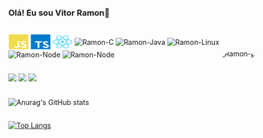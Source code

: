 ### Olá! Eu sou Vitor Ramon👋

<div style="display: inline_block"><br>
  <img align="center" alt="Ramon-Js" height="30" width="40" src="https://raw.githubusercontent.com/devicons/devicon/master/icons/javascript/javascript-plain.svg">
  <img align="center" alt="Ramon-Ts" height="30" width="40" src="https://raw.githubusercontent.com/devicons/devicon/master/icons/typescript/typescript-plain.svg">
  <img align="center" alt="Ramon-React" height="30" width="40" src="https://raw.githubusercontent.com/devicons/devicon/master/icons/react/react-original.svg">
  <img align="center" alt="Ramon-C" height="30" width="40" src="https://cdn.jsdelivr.net/gh/devicons/devicon/icons/c/c-original.svg">
  <img align="center" alt="Ramon-Java" height="30" width="40" src="https://cdn.jsdelivr.net/gh/devicons/devicon/icons/java/java-original.svg">
  <img align="center" alt="Ramon-Linux" height="30" width="40" src="https://cdn.jsdelivr.net/gh/devicons/devicon/icons/linux/linux-original.svg">
  <img align="center" alt="Ramon-Node" height="30" width="40" src="https://cdn.jsdelivr.net/gh/devicons/devicon/icons/nodejs/nodejs-original.svg">
  <img align="center" alt="Ramon-Node" height="30" width="40" src="https://cdn.jsdelivr.net/gh/devicons/devicon/icons/postgresql/postgresql-original.svg">
  
  <img align="right" alt="Ramon-pic" height="150" style="border-radius:50px;" src="https://cdn.discordapp.com/attachments/824347600492822558/1085329806910029885/icon.jpg">
</div>

##

<div> 
  
  <a href="https://www.instagram.com/vitorramon._/" target="_blank"><img src="https://img.shields.io/badge/-Instagram-%23E4405F?style=for-the-badge&logo=instagram&logoColor=white" target="_blank"></a>
  <a href = "mailto:vitorramon.info@gmail.com"><img src="https://img.shields.io/badge/-Gmail-%23333?style=for-the-badge&logo=gmail&logoColor=white" target="_blank"></a>
  <a href="https://www.linkedin.com/in/vitorramon/" target="_blank"><img src="https://img.shields.io/badge/-LinkedIn-%230077B5?style=for-the-badge&logo=linkedin&logoColor=white" target="_blank"></a> 
  
</div>

##

![Anurag's GitHub stats](https://github-readme-stats.vercel.app/api?username=vitorramon&show_icons=true&theme=dracula)

##

[![Top Langs](https://github-readme-stats.vercel.app/api/top-langs/?username=vitorramon&layout=compact)](https://github.com/anuraghazra/github-readme-stats)

##


